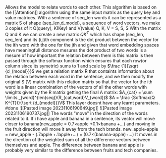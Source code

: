 Allows the model to relate words to each other.
This algorithm is based on the [[Attention]] algorithm using the same input matrix as the query key and value matrices.
With a sentence of seq_len words it can be represented as a matrix S of shape (seq_len,d_model), a sequence of word vectors, we make 3 copies of it Q(query), K(Key) and V(value)
Q, K, V = S, S, S
With the matrix Q and K we can create a new matrix $Q K^{T}$ which has shape (seq_len, seq_len) and its (i,j)th component is the dot product between the vector for the ith word with the one for the jth and  given that word embedding spaces have meaningfull distance mesures the dot product of two words is a mesure of how important the relation between them is
this matrix is then passed through the softmax function which ensures that each row(or column since its symetric) sums to 1 and scale by  $\frac {1}{\sqrt {d_{model}}}$ we get a relation matrix R that containts information about the relation between each word in the sentence, and we then modify the original S (V) matrix with this relation matrix so that the vector for the ith word is a linear combination of the vectors of all the other words with weights given by the R matrix getting the final A matrix:
$A_{cat} = \sum \limits _{word}^{len(seq)}(R_{cat,word}V_{word})$
$A = \frac {Softmax(Q K^{T})}{\sqrt {d_{model}}}V$
This layer doesnt have any learnt parameters.
#done 
![[Pasted image 20231106190649.jpg]]
![[Pasted image 20231106190737.jpg]]
The words "move" in the direction of the words related to it.
If i have apple and banana in a sentence, its vector will move closer to banana(new_apple = 0.7×apple +0.1×banana +...) and moving in the fruit direction will move it away from the tech brands.
new_apple-apple = new_apple - (.7apple +.1apple+...) = (0.7×(banana-apple)+...)
It moves in the direction of the weighted sum of all the difference vectors between themselves and apple. The difference between banana and apple is probably very similar to the difference between fruits and tech companies.